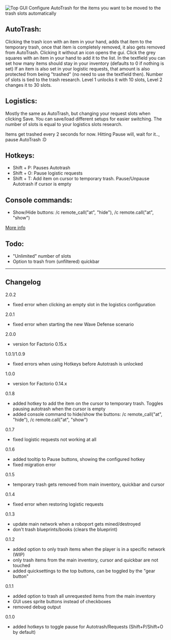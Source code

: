 ![Top GUI](http://i.imgur.com/lg3Zpgk.png)
Configure AutoTrash for the items you want to be moved to the trash slots automatically

AutoTrash:
---
Clicking the trash icon with an item in your hand, adds that item to the temporary trash, once that item is completely removed, it also gets removed from AutoTrash.
Clicking it without an icon opens the gui. Click the grey squares with an item in your hand to add it to the list. In the textfield you can set how many items should stay in your inventory (defaults to 0 if nothing is set)
If an item is also set in your logistic requests, that amount is also protected from being "trashed" (no need to use the textfield then).
Number of slots is tied to the trash research. Level 1 unlocks it with 10 slots, Level 2 changes it to 30 slots.

Logistics:
---
Mostly the same as AutoTrash, but changing your request slots when clicking Save.
You can save/load different setups for easier switching.
The number of slots is equal to your logistics slots research.

Items get trashed every 2 seconds for now. Hitting Pause will, wait for it.., pause AutoTrash :D

Hotkeys:
---
- Shift + P: Pauses Autotrash
- Shift + O: Pause logistic requests
- Shift + T: Add item on cursor to temporary trash. Pause/Unpause Autotrash if cursor is empty

Console commands:
---
- Show/Hide buttons: /c remote_call("at", "hide"), /c remote.call("at", "show")

[More info](https://forums.factorio.com/viewtopic.php?f=97&t=16016)

Todo:
---
- "Unlimited" number of slots
- Option to trash from (unfiltered) quickbar

***
Changelog
---
2.0.2

- fixed error when clicking an empty slot in the logistics configuration

2.0.1

- fixed error when starting the new Wave Defense scenario

2.0.0

- version for Factorio 0.15.x

1.0.1/1.0.9

- fixed errors when using Hotkeys before Autotrash is unlocked

1.0.0

- version for Factorio 0.14.x

0.1.8

- added hotkey to add the item on the cursor to temporary trash. Toggles pausing autotrash when the cursor is empty
- added console command to hide/show the buttons: /c remote_call("at", "hide"), /c remote.call("at", "show")

0.1.7

- fixed logistic requests not working at all

0.1.6

- added tooltip to Pause buttons, showing the configured hotkey
- fixed migration error

0.1.5

- temporary trash gets removed from main inventory, quickbar and cursor 

0.1.4

- fixed error when restoring logistic requests

0.1.3

- update main network when a roboport gets mined/destroyed
- don't trash blueprints/books (clears the blueprint)

0.1.2

- added option to only trash items when the player is in a specific network (WIP)
- only trash items from the main inventory, cursor and quickbar are not touched
- added quicksettings to the top buttons, can be toggled by the "gear button"
 

0.1.1

- added option to trash all unrequested items from the main inventory
- GUI uses sprite buttons instead of checkboxes
- removed debug output

0.1.0

 - added hotkeys to toggle pause for Autotrash/Requests (Shift+P/Shift+O by default)
